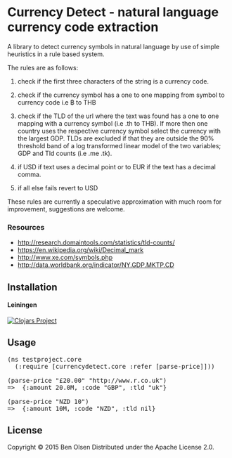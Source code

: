 # Currency Detect - natural language currency code extraction

A library to detect currency symbols in natural language by use of simple heuristics in a rule based system.

The rules are as follows:

1. check if the first three characters of the string is a currency code.

2. check if the currency symbol has a one to one mapping from symbol to currency code i.e ฿ to THB

3. check if the TLD of the url where the text was found has a one to one mapping with a currency symbol (i.e .th to THB).
If more then one country uses the respective currency symbol select the currency with the largest GDP.
TLDs are excluded if that they are outside the 90% threshold band of a log transformed linear model of the two variables; GDP and Tld counts (i.e .me .tk).

4. if USD if text uses a decimal point or to EUR if the text has a decimal comma.

5. if all else fails revert to USD

These rules are currently a speculative approximation with much room for improvement, suggestions are welcome. 

### Resources

* http://research.domaintools.com/statistics/tld-counts/
* https://en.wikipedia.org/wiki/Decimal_mark
* http://www.xe.com/symbols.php
* http://data.worldbank.org/indicator/NY.GDP.MKTP.CD

## Installation

#### Leiningen

[![Clojars Project](http://clojars.org/currencydetect/latest-version.svg)](http://clojars.org/currencydetect)

## Usage

<pre>
(ns testproject.core
  (:require [currencydetect.core :refer [parse-price]]))

(parse-price "£20.00" "http://www.r.co.uk")
=>  {:amount 20.0M, :code "GBP", :tld "uk"}

(parse-price "NZD 10")
=>  {:amount 10M, :code "NZD", :tld nil}
</pre>


## License

Copyright © 2015 Ben Olsen
Distributed under the Apache License 2.0.
